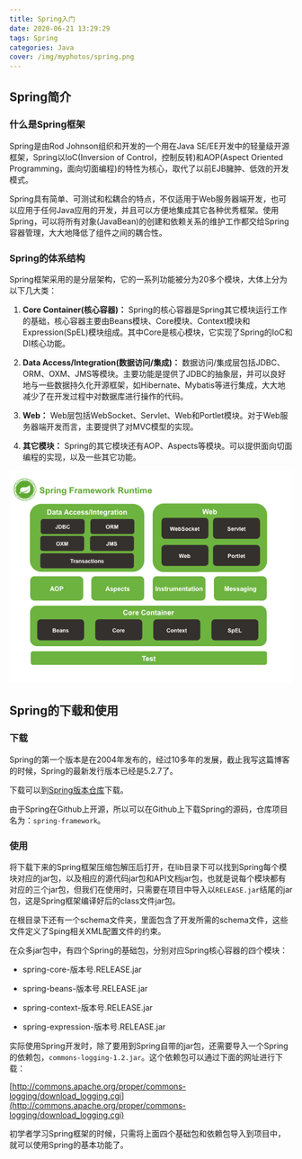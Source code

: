 ```yaml
---
title: Spring入门
date: 2020-06-21 13:29:29
tags: Spring
categories: Java
cover: /img/myphotos/spring.png
---
```

## Spring简介

### 什么是Spring框架

Spring是由Rod Johnson组织和开发的一个用在Java SE/EE开发中的轻量级开源框架，Spring以IoC(Inversion of Control，控制反转)和AOP(Aspect Oriented Programming，面向切面编程)的特性为核心，取代了以前EJB臃肿、低效的开发模式。

Spring具有简单、可测试和松耦合的特点，不仅适用于Web服务器端开发，也可以应用于任何Java应用的开发，并且可以方便地集成其它各种优秀框架。使用Spring，可以将所有对象(JavaBean)的创建和依赖关系的维护工作都交给Spring容器管理，大大地降低了组件之间的耦合性。

### Spring的体系结构

Spring框架采用的是分层架构，它的一系列功能被分为20多个模块，大体上分为以下几大类：

1. **Core Container(核心容器)：**
    Spring的核心容器是Spring其它模块运行工作的基础，核心容器主要由Beans模块、Core模块、Context模块和Expression(SpEL)模块组成。其中Core是核心模块，它实现了Spring的IoC和DI核心功能。

2. **Data Access/Integration(数据访问/集成)：**
    数据访问/集成层包括JDBC、ORM、OXM、JMS等模块。主要功能是提供了JDBC的抽象层，并可以良好地与一些数据持久化开源框架，如Hibernate、Mybatis等进行集成，大大地减少了在开发过程中对数据库进行操作的代码。

3. **Web：**
    Web层包括WebSocket、Servlet、Web和Portlet模块。对于Web服务器端开发而言，主要提供了对MVC模型的实现。

4. **其它模块：**
    Spring的其它模块还有AOP、Aspects等模块。可以提供面向切面编程的实现，以及一些其它功能。

![Spring框架的体系结构](/img/myphotos/spring-overview.png)

## Spring的下载和使用

### 下载

Spring的第一个版本是在2004年发布的，经过10多年的发展，截止我写这篇博客的时候，Spring的最新发行版本已经是5.2.7了。

下载可以到[Spring版本仓库](https://repo.spring.io/webapp/#/artifacts/browse/simple/General/libs-release-local/org/springframework/spring/5.2.7.RELEASE)下载。

由于Spring在Github上开源，所以可以在Github上下载Spring的源码，仓库项目名为：`spring-framework`。

### 使用

将下载下来的Spring框架压缩包解压后打开，在lib目录下可以找到Spring每个模块对应的jar包，以及相应的源代码jar包和API文档jar包，也就是说每个模块都有对应的三个jar包，但我们在使用时，只需要在项目中导入以`RELEASE.jar`结尾的jar包，这是Spring框架编译好后的class文件jar包。

在根目录下还有一个schema文件夹，里面包含了开发所需的schema文件，这些文件定义了Sping相关XML配置文件的约束。

在众多jar包中，有四个Spring的基础包，分别对应Spring核心容器的四个模块：

+ spring-core-版本号.RELEASE.jar

+ spring-beans-版本号.RELEASE.jar

+ spring-context-版本号.RELEASE.jar

+ spring-expression-版本号.RELEASE.jar

实际使用Spring开发时，除了要用到Spring自带的jar包，还需要导入一个Spring的依赖包，`commons-logging-1.2.jar`。这个依赖包可以通过下面的网址进行下载：

[http://commons.apache.org/proper/commons-logging/download_logging.cgi](http://commons.apache.org/proper/commons-logging/download_logging.cgi)

初学者学习Spring框架的时候，只需将上面四个基础包和依赖包导入到项目中，就可以使用Spring的基本功能了。


